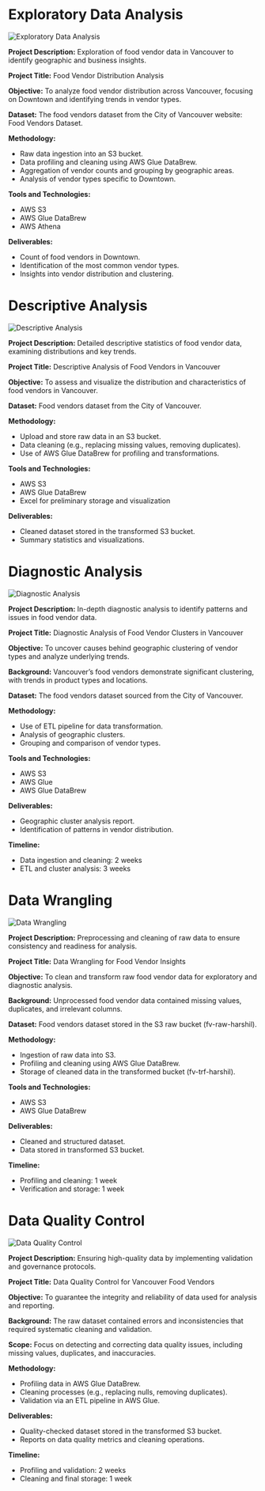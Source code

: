 # Exploratory Data Analysis

![Exploratory Data Analysis](/images/eda.png)

**Project Description:**
Exploration of food vendor data in Vancouver to identify geographic and business insights.

**Project Title:**
Food Vendor Distribution Analysis

**Objective:**
To analyze food vendor distribution across Vancouver, focusing on Downtown and identifying trends in vendor types.

**Dataset:**
The food vendors dataset from the City of Vancouver website: Food Vendors Dataset.

**Methodology:**
- Raw data ingestion into an S3 bucket.
- Data profiling and cleaning using AWS Glue DataBrew.
- Aggregation of vendor counts and grouping by geographic areas.
- Analysis of vendor types specific to Downtown.

**Tools and Technologies:**
- AWS S3
- AWS Glue DataBrew
- AWS Athena

**Deliverables:**
- Count of food vendors in Downtown.
- Identification of the most common vendor types.
- Insights into vendor distribution and clustering.

# Descriptive Analysis

![Descriptive Analysis](https://github.com/harshil-z/Data-Analyst-Harshil/blob/main/images/description.png)


**Project Description:**
Detailed descriptive statistics of food vendor data, examining distributions and key trends.

**Project Title:**
Descriptive Analysis of Food Vendors in Vancouver

**Objective:**
To assess and visualize the distribution and characteristics of food vendors in Vancouver.

**Dataset:**
Food vendors dataset from the City of Vancouver.

**Methodology:**

- Upload and store raw data in an S3 bucket.
- Data cleaning (e.g., replacing missing values, removing duplicates).
- Use of AWS Glue DataBrew for profiling and transformations.

**Tools and Technologies:**
- AWS S3
- AWS Glue DataBrew
- Excel for preliminary storage and visualization

**Deliverables:**
- Cleaned dataset stored in the transformed S3 bucket.
- Summary statistics and visualizations.
  
# Diagnostic Analysis

![Diagnostic Analysis](https://github.com/harshil-z/Data-Analyst-Harshil/blob/main/images/diagnostic.png)


**Project Description:**
In-depth diagnostic analysis to identify patterns and issues in food vendor data.

**Project Title:**
Diagnostic Analysis of Food Vendor Clusters in Vancouver

**Objective:**
To uncover causes behind geographic clustering of vendor types and analyze underlying trends.

**Background:**
Vancouver’s food vendors demonstrate significant clustering, with trends in product types and locations.

**Dataset:**
The food vendors dataset sourced from the City of Vancouver.

**Methodology:**
- Use of ETL pipeline for data transformation.
- Analysis of geographic clusters.
- Grouping and comparison of vendor types.

**Tools and Technologies:**
- AWS S3
- AWS Glue
- AWS Glue DataBrew

**Deliverables:**
- Geographic cluster analysis report.
- Identification of patterns in vendor distribution.

**Timeline:**
- Data ingestion and cleaning: 2 weeks
- ETL and cluster analysis: 3 weeks

# Data Wrangling

![Data Wrangling](https://github.com/harshil-z/Data-Analyst-Harshil/blob/main/images/wrangling.png)


**Project Description:**
Preprocessing and cleaning of raw data to ensure consistency and readiness for analysis.

**Project Title:**
Data Wrangling for Food Vendor Insights

**Objective:**
To clean and transform raw food vendor data for exploratory and diagnostic analysis.

**Background:**
Unprocessed food vendor data contained missing values, duplicates, and irrelevant columns.

**Dataset:**
Food vendors dataset stored in the S3 raw bucket (fv-raw-harshil).

**Methodology:**
- Ingestion of raw data into S3.
- Profiling and cleaning using AWS Glue DataBrew.
- Storage of cleaned data in the transformed bucket (fv-trf-harshil).

**Tools and Technologies:**
- AWS S3
- AWS Glue DataBrew

**Deliverables:**
- Cleaned and structured dataset.
- Data stored in transformed S3 bucket.

**Timeline:**
- Profiling and cleaning: 1 week
- Verification and storage: 1 week

# Data Quality Control

![Data Quality Control](https://github.com/harshil-z/Data-Analyst-Harshil/blob/main/images/quality-control.png)


**Project Description:**
Ensuring high-quality data by implementing validation and governance protocols.

**Project Title:**
Data Quality Control for Vancouver Food Vendors

**Objective:**
To guarantee the integrity and reliability of data used for analysis and reporting.

**Background:**
The raw dataset contained errors and inconsistencies that required systematic cleaning and validation.

**Scope:**
Focus on detecting and correcting data quality issues, including missing values, duplicates, and inaccuracies.

**Methodology:**
- Profiling data in AWS Glue DataBrew.
- Cleaning processes (e.g., replacing nulls, removing duplicates).
- Validation via an ETL pipeline in AWS Glue.

**Deliverables:**
- Quality-checked dataset stored in the transformed S3 bucket.
- Reports on data quality metrics and cleaning operations.

**Timeline:**
- Profiling and validation: 2 weeks
- Cleaning and final storage: 1 week
